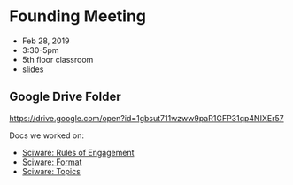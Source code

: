 # Founding Meeting
- Feb 28, 2019
- 3:30-5pm
- 5th floor classroom
- [slides](https://flatironinstitute.github.io/learn-sciware-dev/00_Founding/slides.html)

## Google Drive Folder
https://drive.google.com/open?id=1gbsut711wzww9paR1GFP31qp4NIXEr57

Docs we worked on:
- [Sciware: Rules of Engagement](https://docs.google.com/document/d/1y7tRcXEjOE6SP8Rw2L8KLC0tIJ2FfpuncGz8dnXsZF0/edit)
- [Sciware: Format](https://docs.google.com/document/d/1m3eOYNRa4hR1D9vqVdf1c5H5MhE1IFnJhIuwBrYN7OU/edit)
- [Sciware: Topics](https://docs.google.com/document/d/1bg6rDr2AB9BGvlFLJBDzO97p4hR1nZf7LSiSYjJmm_k/edit#)
